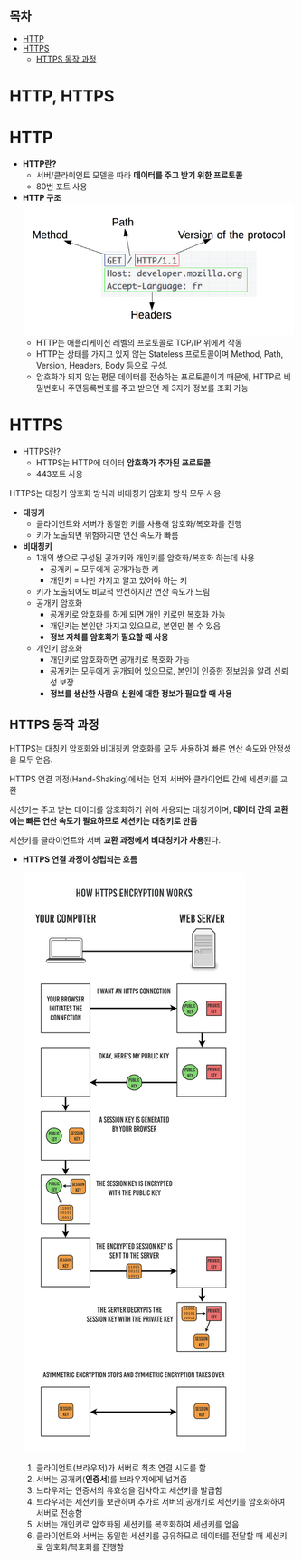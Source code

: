## 목차
- [HTTP](#http)
- [HTTPS](#https)
    - [HTTPS 동작 과정](#https-동작-과정)

# HTTP, HTTPS


# HTTP



- **HTTP란?**
    - 서버/클라이언트 모델을 따라 **데이터를 주고 받기 위한 프로토콜**
    - 80번 포트 사용
- **HTTP 구조**
    ![Alt text](Image/http_https.png)
    - HTTP는 애플리케이션 레벨의 프로토콜로 TCP/IP 위에서 작동
    - HTTP는 상태를 가지고 있지 않는 Stateless 프로토콜이며 Method, Path, Version, Headers, Body 등으로 구성.
    - 암호화가 되지 않는 평문 데이터를 전송하는 프로토콜이기 때문에, HTTP로 비밀번호나 주민등록번호를 주고 받으면 제 3자가 정보를 조회 가능

# HTTPS



- HTTPS란?
    - HTTPS는 HTTP에 데이터 **암호화가 추가된 프로토콜**
    - 443포트 사용

HTTPS는 대칭키 암호화 방식과 비대칭키 암호화 방식 모두 사용

- **대칭키**
    - 클라이언트와 서버가 동일한 키를 사용해 암호화/복호화를 진행
    - 키가 노출되면 위험하지만 연산 속도가 빠름
- **비대칭키**
    - 1개의 쌍으로 구성된 공개키와 개인키를 암호화/복호화 하는데 사용
        - 공개키 = 모두에게 공개가능한 키
        - 개인키 = 나만 가지고 알고 있어야 하는 키
    - 키가 노출되어도 비교적 안전하지만 연산 속도가 느림
    - 공개키 암호화
        - 공개키로 암호화를 하게 되면 개인 키로만 복호화 가능
        - 개인키는 본인만 가지고 있으므로, 본인만 볼 수 있음
        - **정보 자체를 암호화가 필요할 때 사용**
    - 개인키 암호화
        - 개인키로 암호화하면 공개키로 복호화 가능
        - 공개키는 모두에게 공개되어 있으므로, 본인이 인증한 정보임을 알려 신뢰성 보장
        - **정보를 생산한 사람의 신원에 대한 정보가 필요할 때 사용**

## HTTPS 동작 과정



HTTPS는 대칭키 암호화와 비대칭키 암호화를 모두 사용하여 빠른 연산 속도와 안정성을 모두 얻음.

HTTPS 연결 과정(Hand-Shaking)에서는 먼저 서버와 클라이언트 간에 세션키를 교환 

세션키는 주고 받는 데이터를 암호화하기 위해 사용되는 대칭키이며, **데이터 간의 교환에는 빠른 연산 속도가 필요하므로 세션키는 대칭키로 만듬**

세션키를 클라이언트와 서버 **교환 과정에서 비대칭키가 사용**된다.

- **HTTPS 연결 과정이 성립되는 흐름**
    
    ![Alt text](Image/http_https2.png)
    
    1. 클라이언트(브라우저)가 서버로 최초 연결 시도를 함
    2. 서버는 공개키(**인증서**)를 브라우저에게 넘겨줌
    3. 브라우저는 인증서의 유효성을 검사하고 세션키를 발급함
    4. 브라우저는 세션키를 보관하며 추가로 서버의 공개키로 세션키를 암호화하여 서버로 전송함
    5. 서버는 개인키로 암호화된 세션키를 복호화하여 세션키를 얻음
    6. 클라이언트와 서버는 동일한 세션키를 공유하므로 데이터를 전달할 때 세션키로 암호화/복호화를 진행함
